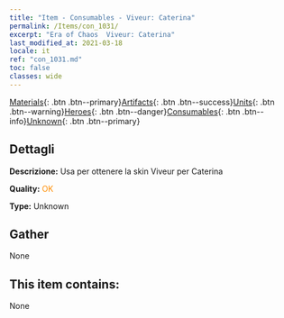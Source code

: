 ```yaml
---
title: "Item - Consumables - Viveur: Caterina"
permalink: /Items/con_1031/
excerpt: "Era of Chaos  Viveur: Caterina"
last_modified_at: 2021-03-18
locale: it
ref: "con_1031.md"
toc: false
classes: wide
---
```

 [Materials](/it/Items/){: .btn .btn--primary}[Artifacts](/it/Items/Artifacts/){: .btn .btn--success}[Units](/it/Items/Units/){: .btn .btn--warning}[Heroes](/it/Items/Heroes/){: .btn .btn--danger}[Consumables](/it/Items/Consumables/){: .btn .btn--info}[Unknown](/it/Items/Unknown/){: .btn .btn--primary}

## Dettagli
 **Descrizione:** Usa per ottenere la skin Viveur per Caterina

 **Quality:** <span style="color: #FF8C00">OK</span>

 **Type:** Unknown

## Gather

  None

## This item contains:

  None

